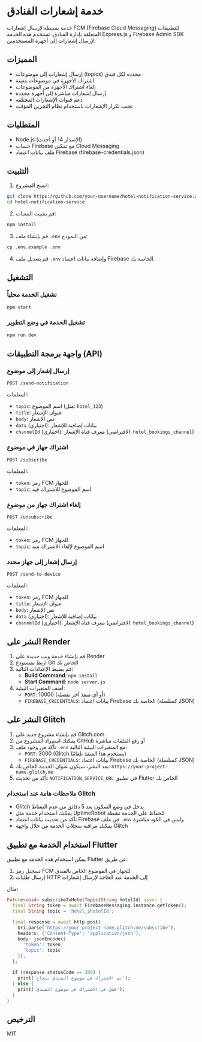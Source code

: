 # خدمة إشعارات الفنادق

خدمة بسيطة لإرسال إشعارات FCM (Firebase Cloud Messaging) للتطبيقات المتعلقة بإدارة الفنادق. تستخدم هذه الخدمة Express.js و Firebase Admin SDK لإرسال إشعارات إلى أجهزة المستخدمين.

## المميزات

- إرسال إشعارات إلى موضوعات (topics) محددة لكل فندق
- اشتراك الأجهزة في موضوعات معينة
- إلغاء اشتراك الأجهزة من الموضوعات
- إرسال إشعارات مباشرة إلى أجهزة محددة
- دعم قنوات الإشعارات المختلفة
- تجنب تكرار الإشعارات باستخدام نظام التخزين المؤقت

## المتطلبات

- Node.js (الإصدار 14 أو أحدث)
- حساب Firebase مع تمكين Cloud Messaging
- ملف بيانات اعتماد Firebase (firebase-credentials.json)

## التثبيت

1. انسخ المشروع:

```bash
git clone https://github.com/your-username/hotel-notification-service.git
cd hotel-notification-service
```

2. قم بتثبيت التبعيات:

```bash
npm install
```

3. قم بإنشاء ملف `.env` من النموذج:

```bash
cp .env.example .env
```

4. قم بتعديل ملف `.env` وإضافة بيانات اعتماد Firebase الخاصة بك.

## التشغيل

### تشغيل الخدمة محلياً

```bash
npm start
```

### تشغيل الخدمة في وضع التطوير

```bash
npm run dev
```

## واجهة برمجة التطبيقات (API)

### إرسال إشعار إلى موضوع

```
POST /send-notification
```

المعلمات:
- `topic`: اسم الموضوع (مثل: `hotel_123`)
- `title`: عنوان الإشعار
- `body`: نص الإشعار
- `data` (اختياري): بيانات إضافية للإشعار
- `channelId` (اختياري): معرف قناة الإشعار (الافتراضي: `hotel_bookings_channel`)

### اشتراك جهاز في موضوع

```
POST /subscribe
```

المعلمات:
- `token`: رمز FCM للجهاز
- `topic`: اسم الموضوع للاشتراك فيه

### إلغاء اشتراك جهاز من موضوع

```
POST /unsubscribe
```

المعلمات:
- `token`: رمز FCM للجهاز
- `topic`: اسم الموضوع لإلغاء الاشتراك منه

### إرسال إشعار إلى جهاز محدد

```
POST /send-to-device
```

المعلمات:
- `token`: رمز FCM للجهاز
- `title`: عنوان الإشعار
- `body`: نص الإشعار
- `data` (اختياري): بيانات إضافية للإشعار
- `channelId` (اختياري): معرف قناة الإشعار (الافتراضي: `hotel_bookings_channel`)

## النشر على Render

1. قم بإنشاء خدمة ويب جديدة على Render
2. اربط بمستودع Git الخاص بك
3. قم بضبط الإعدادات التالية:
   - **Build Command**: `npm install`
   - **Start Command**: `node server.js`
4. أضف المتغيرات البيئية:
   - `PORT`: 10000 (أو أي منفذ آخر تفضله)
   - `FIREBASE_CREDENTIALS`: بيانات اعتماد Firebase الخاصة بك (كسلسلة JSON)

## النشر على Glitch

1. قم بإنشاء مشروع جديد على Glitch.com
2. يمكنك استيراد المشروع من GitHub أو رفع الملفات مباشرة
3. تأكد من وجود ملف `.env` مع المتغيرات البيئية التالية:
   - `PORT`: 3000 (Glitch يستخدم هذا المنفذ تلقائيًا)
   - `FIREBASE_CREDENTIALS`: بيانات اعتماد Firebase الخاصة بك (كسلسلة JSON)
4. بعد النشر، سيكون عنوان الخدمة الخاص بك: `https://your-project-name.glitch.me`
5. تأكد من تحديث `NOTIFICATION_SERVICE_URL` في تطبيق Flutter الخاص بك

### ملاحظات هامة عند استخدام Glitch

- Glitch يدخل في وضع السكون بعد 5 دقائق من عدم النشاط
- يمكنك استخدام خدمة مثل UptimeRobot للحفاظ على الخدمة نشطة
- تأكد من تحديث بيانات اعتماد Firebase في ملف `.env` وليس في الكود مباشرة
- يمكنك مراقبة سجلات الخدمة من خلال واجهة Glitch

## استخدام الخدمة مع تطبيق Flutter

يمكن استخدام هذه الخدمة مع تطبيق Flutter عن طريق:

1. تسجيل رمز FCM للجهاز في الموضوع الخاص بالفندق
2. إرسال طلبات HTTP إلى الخدمة عند الحاجة لإرسال إشعارات

مثال:

```dart
Future<void> subscribeToHotelTopic(String hotelId) async {
  final String token = await FirebaseMessaging.instance.getToken();
  final String topic = 'hotel_$hotelId';
  
  final response = await http.post(
    Uri.parse('https://your-project-name.glitch.me/subscribe'),
    headers: {'Content-Type': 'application/json'},
    body: jsonEncode({
      'token': token,
      'topic': topic
    }),
  );
  
  if (response.statusCode == 200) {
    print('تم الاشتراك في موضوع الفندق بنجاح');
  } else {
    print('فشل في الاشتراك في موضوع الفندق');
  }
}
```

## الترخيص

MIT 